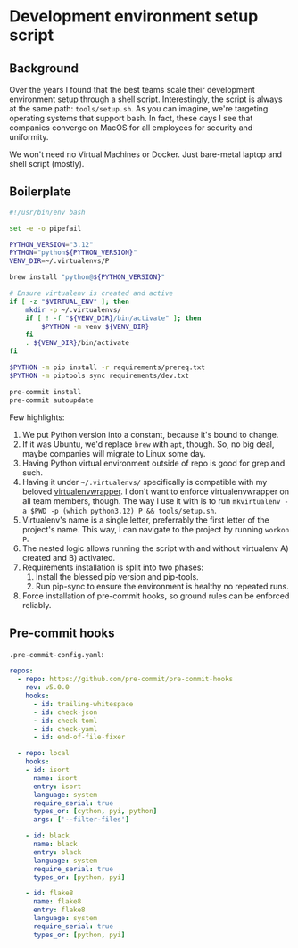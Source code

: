 # Development environment setup script

## Background

Over the years I found that the best teams scale their development environment setup through a shell script.
Interestingly, the script is always at the same path: `tools/setup.sh`.
As you can imagine, we're targeting operating systems that support bash.
In fact, these days I see that companies converge on MacOS for all employees for security and uniformity.

We won't need no Virtual Machines or Docker. Just bare-metal laptop and shell script (mostly).

## Boilerplate

```bash
#!/usr/bin/env bash

set -e -o pipefail

PYTHON_VERSION="3.12"
PYTHON="python${PYTHON_VERSION}"
VENV_DIR=~/.virtualenvs/P

brew install "python@${PYTHON_VERSION}"

# Ensure virtualenv is created and active
if [ -z "$VIRTUAL_ENV" ]; then
    mkdir -p ~/.virtualenvs/
    if [ ! -f "${VENV_DIR}/bin/activate" ]; then
        $PYTHON -m venv ${VENV_DIR}
    fi
    . ${VENV_DIR}/bin/activate
fi

$PYTHON -m pip install -r requirements/prereq.txt
$PYTHON -m piptools sync requirements/dev.txt

pre-commit install
pre-commit autoupdate
```

Few highlights:

1. We put Python version into a constant, because it's bound to change.
2. If it was Ubuntu, we'd replace `brew` with `apt`, though.
   So, no big deal, maybe companies will migrate to Linux some day.
3. Having Python virtual environment outside of repo is good for grep and such.
4. Having it under `~/.virtualenvs/` specifically is compatible with my beloved [virtualenvwrapper](https://virtualenvwrapper.readthedocs.io/en/latest/index.html).
   I don't want to enforce virtualenvwrapper on all team members, though.
   The way I use it with is to run `mkvirtualenv -a $PWD -p (which python3.12) P && tools/setup.sh`.
5. Virtualenv's name is a single letter, preferrably the first letter of the project's name.
   This way, I can navigate to the project by running `workon P`.
5. The nested logic allows running the script with and without virtualenv A) created and B) activated.
6. Requirements installation is split into two phases:
    1. Install the blessed pip version and pip-tools.
    2. Run pip-sync to ensure the environment is healthy no repeated runs.
7. Force installation of pre-commit hooks, so ground rules can be enforced reliably.


## Pre-commit hooks

`.pre-commit-config.yaml`:

```yaml
repos:
  - repo: https://github.com/pre-commit/pre-commit-hooks
    rev: v5.0.0
    hooks:
      - id: trailing-whitespace
      - id: check-json
      - id: check-toml
      - id: check-yaml
      - id: end-of-file-fixer

  - repo: local
    hooks:
    - id: isort
      name: isort
      entry: isort
      language: system
      require_serial: true
      types_or: [cython, pyi, python]
      args: ['--filter-files']

    - id: black
      name: black
      entry: black
      language: system
      require_serial: true
      types_or: [python, pyi]

    - id: flake8
      name: flake8
      entry: flake8
      language: system
      require_serial: true
      types_or: [python, pyi]
```
